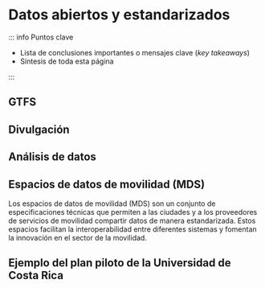 # Datos abiertos y estandarizados

::: info Puntos clave

- Lista de conclusiones importantes o mensajes clave (_key takeaways_)
- Síntesis de toda esta página

:::

## GTFS

## Divulgación

## Análisis de datos

## Espacios de datos de movilidad (MDS)

Los espacios de datos de movilidad (MDS) son un conjunto de especificaciones técnicas que permiten a las ciudades y a los proveedores de servicios de movilidad compartir datos de manera estandarizada. Estos espacios facilitan la interoperabilidad entre diferentes sistemas y fomentan la innovación en el sector de la movilidad.

## Ejemplo del plan piloto de la Universidad de Costa Rica
